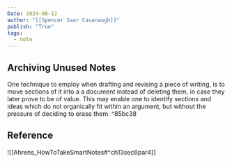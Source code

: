 ```yaml
---
Date: 2024-08-12
author: "[[Spencer Saar Cavanaugh]]"
publish: "True"
tags:
  - note
---
```


## Archiving Unused Notes

One technique to employ when drafting and revising a piece of writing, is to move sections of it into a a document instead of deleting them, in case they later prove to be of value. This may enable one to identify sections and ideas which do not organically fit within an argument, but without the pressure of deciding to erase them. ^85bc38

## Reference

![[Ahrens_HowToTakeSmartNotes#^ch13sec6par4]]
